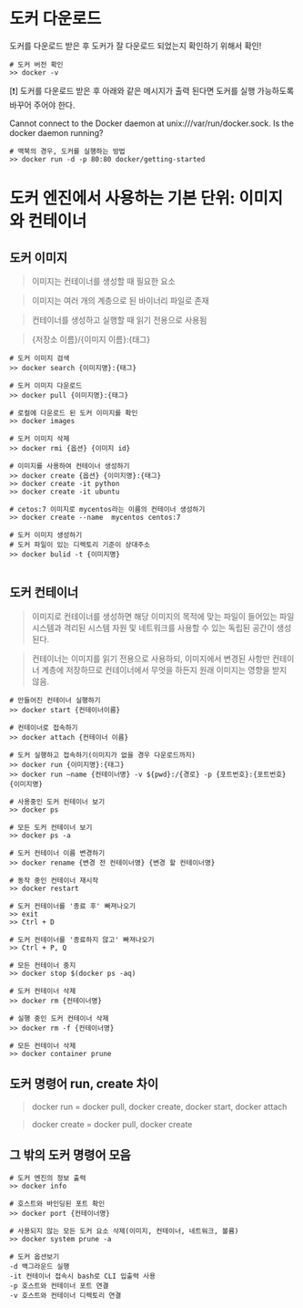 # 도커 다운로드 
도커를 다운로드 받은 후 도커가 잘 다운로드 되었는지 확인하기 위해서 확인!
```
# 도커 버전 확인
>> docker -v
```

[❗️] 도커를 다운로드 받은 후 아래와 같은 메시지가 출력 된다면 도커를 실행 가능하도록 바꾸어 주어야 한다.
 
Cannot connect to the Docker daemon at unix:///var/run/docker.sock. Is the docker daemon running?

```
# 맥북의 경우, 도커를 실행하는 방법
>> docker run -d -p 80:80 docker/getting-started
```

# **도커 엔진에서 사용하는 기본 단위: 이미지와 컨테이너**

## 도커 이미지
> 이미지는 컨테이너를 생성할 때 필요한 요소

> 이미지는 여러 개의 계층으로 된 바이너리 파일로 존재

> 컨테이너를 생성하고 실행할 때 읽기 전용으로 사용됨

> {저장소 이름}/{이미지 이름}:{태그}


```
# 도커 이미지 검색
>> docker search {이미지명}:{태그}

# 도커 이미지 다운로드
>> docker pull {이미지명}:{태그}

# 로컬에 다운로드 된 도커 이미지를 확인
>> docker images

# 도커 이미지 삭제
>> docker rmi {옵션} {이미지 id}

# 이미지를 사용하여 컨테이너 생성하기
>> docker create {옵션} {이미지명}:{태그}
>> docker create -it python
>> docker create -it ubuntu

# cetos:7 이미지로 mycentos라는 이름의 컨테이너 생성하기
>> docker create --name  mycentos centos:7

# 도커 이미지 생성하기
# 도커 파일이 있는 디렉토리 기준이 상대주소
>> docker bulid -t {이미지명}


```

## 도커 컨테이너
> 이미지로 컨테이너를 생성하면 해당 이미지의 목적에 맞는 파일이 들어있는 파일 시스템과 격리된 시스템 자원 및 네트워크를 사용할 수 있는 독립된 공간이 생성된다.

> 컨테이너는 이미지를 읽기 전용으로 사용하되, 이미지에서 변경된 사항만 컨테이너 계층에 저장하므로 컨테이너에서 무엇을 하든지 원래 이미지는 영향을 받지 않음.

```
# 만들어진 컨테이너 실행하기
>> docker start {컨테이너이름}

# 컨테이너로 접속하기
>> docker attach {컨테이너 이름}

# 도커 실행하고 접속하기(이미지가 없을 경우 다운로드까지)
>> docker run {이미지명}:{태그}
>> docker run —name {컨테이너명} -v ${pwd}:/{경로} -p {포트번호}:{포트번호} {이미지명}

# 사용중인 도커 컨테이너 보기
>> docker ps

# 모든 도커 컨테이너 보기
>> docker ps -a 

# 도커 컨테이너 이름 변경하기
>> docker rename {변경 전 컨테이너명} {변경 할 컨테이너명}

# 동작 중인 컨테이너 재시작
>> docker restart

# 도커 컨테이너를 '종료 후' 빠져나오기
>> exit
>> Ctrl + D

# 도커 컨테이너를 '종료하지 않고' 빠져나오기
>> Ctrl + P, Q

# 모든 컨테이너 중지
>> docker stop $(docker ps -aq)

# 도커 컨테이너 삭제
>> docker rm {컨테이너명}

# 실행 중인 도커 컨테이너 삭제
>> docker rm -f {컨테이너명}

# 모든 컨테이너 삭제
>> docker container prune
```

## 도커 명령어 run, create 차이
> docker run = docker pull, docker create, docker start, docker attach

> docker create = docker pull, docker create 

##  그 밖의 도커 명령어 모음

```
# 도커 엔진의 정보 출력
>> docker info

# 호스트와 바인딩된 포트 확인
>> docker port {컨테이너명}

# 사용되지 않는 모든 도커 요소 삭제(이미지, 컨테이너, 네트워크, 볼륨)
>> docker system prune -a

# 도커 옵션보기
-d 백그라운드 실행
-it 컨테이너 접속시 bash로 CLI 입출력 사용
-p 호스트와 컨테이너 포트 연결
-v 호스트와 컨테이너 디렉토리 연결
```
